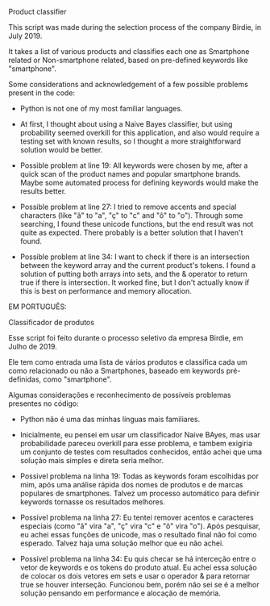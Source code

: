 Product classifier

This script was made during the selection process of the company Birdie, in July 2019.

It takes a list of various products and classifies each one as Smartphone related or Non-smartphone related, based on pre-defined keywords like "smartphone".

Some considerations and acknowledgement of a few possible problems present in the code:
- Python is not one of my most familiar languages.
- At first, I thought about using a Naive Bayes classifier, but using probability seemed overkill for this application, and also would require a testing set with known results, so I thought a more straightforward solution would be better.

- Possible problem at line 19: All keywords were chosen by me, after a quick scan of the product names and popular smartphone brands. Maybe some automated process for defining keywords would make the results better.
- Possible problem at line 27: I tried to remove accents and special characters (like "ã" to "a", "ç" to "c" and "ô" to "o"). Through some searching, I found these unicode functions, but the end result was not quite as expected. There probably is a better solution that I haven't found.
- Possible problem at line 34: I want to check if there is an intersection between the keyword array and the current product's tokens. I found a solution of putting both arrays into sets, and the & operator to return true if there is intersection. It worked fine, but I don't actually know if this is best on performance and memory allocation.

EM PORTUGUÊS:

Classificador de produtos

Esse script foi feito durante o processo seletivo da empresa Birdie, em Julho de 2019.

Ele tem como entrada uma lista de vários produtos e classifica cada um como relacionado ou não a Smartphones, baseado em keywords pré-definidas, como "smartphone".

Algumas considerações e reconhecimento de possíveis problemas presentes no código:
- Python não é uma das minhas línguas mais familiares.
- Inicialmente, eu pensei em usar um classificador Naive BAyes, mas usar probabilidade pareceu overkill para esse problema, e tambem exigiria um conjunto de testes com resultados conhecidos, então achei que uma solução mais simples e direta seria melhor.

- Possivel problema na linha 19: Todas as keywords foram escolhidas por mim, após uma análise rápida dos nomes de produtos e de marcas populares de smartphones. Talvez um processo automático para definir keywords tornasse os resultados melhores.
- Possível problema na linha 27: Eu tentei remover acentos e caracteres especiais (como "ã" vira "a", "ç" vira "c" e "ô" vira "o"). Após pesquisar, eu achei essas funções de unicode, mas o resultado final não foi como esperado. Talvez haja uma solução melhor que eu não achei.
- Possível problema na linha 34: Eu quis checar se há interceção entre o vetor de keywords e os tokens do produto atual. Eu achei essa solução de colocar os dois vetores em sets e usar o operador & para retornar true se houver interseção. Funcionou bem, porém não sei se é a melhor solução pensando em performance e alocação de memória.